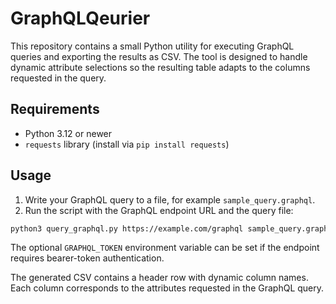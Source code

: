 # GraphQLQeurier

This repository contains a small Python utility for executing GraphQL queries and exporting the results as CSV. The tool is designed to handle dynamic attribute selections so the resulting table adapts to the columns requested in the query.

## Requirements

- Python 3.12 or newer
- `requests` library (install via `pip install requests`)

## Usage

1. Write your GraphQL query to a file, for example `sample_query.graphql`.
2. Run the script with the GraphQL endpoint URL and the query file:

```bash
python3 query_graphql.py https://example.com/graphql sample_query.graphql -o result.csv
```

The optional `GRAPHQL_TOKEN` environment variable can be set if the endpoint requires bearer-token authentication.

The generated CSV contains a header row with dynamic column names. Each column corresponds to the attributes requested in the GraphQL query.
